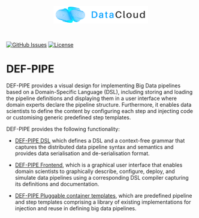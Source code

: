 <p align="center"><img width=50% src="https://raw.githubusercontent.com/DataCloud-project/toolbox/master/docs/img/datacloud_logo.png"></p>&nbsp;

[![GitHub Issues](https://img.shields.io/github/issues/DataCloud-project/DEF-PIPE.svg)](https://github.com/DataCloud-project/DEF-PIPE/issues)
[![License](https://img.shields.io/badge/license-Apache2.0-blue.svg)](https://opensource.org/licenses/Apache-2.0)

# DEF-PIPE

DEF-PIPE provides a visual design for implementing Big Data pipelines based on a Domain-Specific Language (DSL), including storing and loading the pipeline definitions and displaying them in a user interface where domain experts declare the pipeline structure. Furthermore, it enables data scientists to define the content by configuring each step and injecting code or customising generic predefined step templates.

DEF-PIPE provides the following functionality: 

- [DEF-PIPE DSL](https://github.com/DataCloud-project/DEF-PIPE-DSL) which defines a DSL and a context-free grammar that captures the distributed data pipeline syntax and semantics and provides data serialisation and de-serialisation format. 

- [DEF-PIPE Frontend](https://github.com/DataCloud-project/DEF-PIPE-Frontend), which is a graphical user interface that enables domain scientists to graphically describe, configure, deploy, and simulate data pipelines using a corresponding DSL compiler capturing its definitions and documentation. 

- [DEF-PIPE Pluggable container templates](https://github.com/DataCloud-project/DEF-PIPE-pluggable-container-templates), which are predefined pipeline and step templates comprising a library of existing implementations for injection and reuse in defining big data pipelines. 
